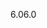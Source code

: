 <span data-ttu-id="5bb21-101">6.0</span><span class="sxs-lookup"><span data-stu-id="5bb21-101">6.0</span></span>